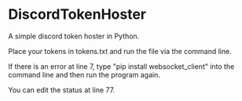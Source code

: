 # DiscordTokenHoster
A simple discord token hoster in Python.

Place your tokens in tokens.txt and run the file via the command line.

If there is an error at line 7, type "pip install websocket_client" into the command line and then run the program again.

You can edit the status at line 77.
